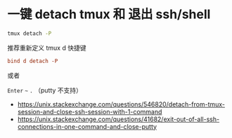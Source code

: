 # 一键 detach tmux 和 退出 ssh/shell

```bash
tmux detach -P
```

推荐重新定义 tmux d 快捷键

```conf
bind d detach -P
```

或者

`Enter` `~` `.` （putty 不支持）


* https://unix.stackexchange.com/questions/546820/detach-from-tmux-session-and-close-ssh-session-with-1-command
* https://unix.stackexchange.com/questions/41682/exit-out-of-all-ssh-connections-in-one-command-and-close-putty
